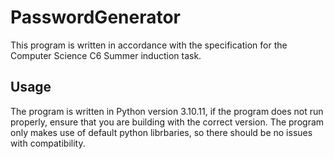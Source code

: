 <h1>PasswordGenerator</h1>
<p>This program is written in accordance with the specification for the Computer Science C6 Summer induction task.</p>
<h2>Usage</h2>
<p>The program is written in Python version 3.10.11, if the program does not run properly, ensure that you are building with the correct version. The program only makes use of default python librbaries, so there should be no issues with compatibility.</p>
